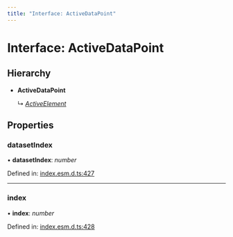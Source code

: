 ```yaml
---
title: "Interface: ActiveDataPoint"
---
```


# Interface: ActiveDataPoint

## Hierarchy

* **ActiveDataPoint**

  ↳ [*ActiveElement*](activeelement.md)

## Properties

### datasetIndex

• **datasetIndex**: *number*

Defined in: [index.esm.d.ts:427](https://github.com/chartjs/Chart.js/blob/b319f2cf/types/index.esm.d.ts#L427)

___

### index

• **index**: *number*

Defined in: [index.esm.d.ts:428](https://github.com/chartjs/Chart.js/blob/b319f2cf/types/index.esm.d.ts#L428)
